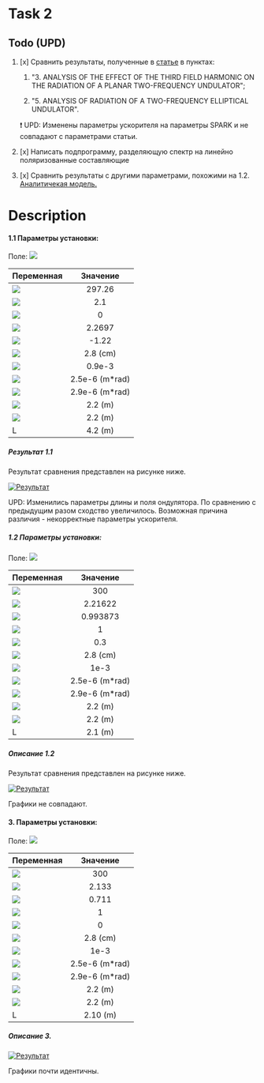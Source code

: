 # Task 2

## Todo (UPD)
1. [x] Сравнить результаты, полученные в  [статье](../../docs/articles/Kalitenko-Zhukovskii2020_Article_RadiationFromEllipticalUndulat.pdf) в пунктах:

    1. "3. ANALYSIS OF THE EFFECT OF THE THIRD FIELD HARMONIC ON THE RADIATION OF A PLANAR TWO-FREQUENCY UNDULATOR";

    2. "5. ANALYSIS OF RADIATION OF A TWO-FREQUENCY ELLIPTICAL UNDULATOR".

   :exclamation: UPD: Изменены параметры ускорителя на параметры SPARK и не совпадают с параметрами статьи.

2. [x] Написать подпрограмму, разделяющую спектр на линейно поляризованные составляющие

3. [x] Сравнить результаты с другими параметрами, похожими на 1.2. [Аналитичекая модель.](../../docs/analytical/elliptic%20undul,%20sparc,%20d=d2=0,%20d1=1.pdf)

# Description
#### 1.1 Параметры установки:

Поле:
<img src="https://render.githubusercontent.com/render/math?math=H=H_0(0, sin(k_{\lambda}z) %2B d_y sin(3k_{\lambda}z),0)">

| Переменная   |      Значение      |
|--------------|:------------------:|
|  <img src="https://render.githubusercontent.com/render/math?math=\gamma">		|	297.26			|
|  <img src="https://render.githubusercontent.com/render/math?math=K_{x 0}">      |   2.1               |
|  <img src="https://render.githubusercontent.com/render/math?math=K_{x Eff}">		|	0				|
| <img src="https://render.githubusercontent.com/render/math?math=K_{y Eff}"> 		|	2.2697 			|
| <img src="https://render.githubusercontent.com/render/math?math=d_y"> 		|	-1.22			|
|  <img src="https://render.githubusercontent.com/render/math?math=\lambda_u">	|	2.8 (cm)		|
| <img src="https://render.githubusercontent.com/render/math?math=\sigma">		|	0.9e-3 			|
| <img src="https://render.githubusercontent.com/render/math?math=\epsilon_x">	|	2.5e-6 (m*rad)	|
| <img src="https://render.githubusercontent.com/render/math?math=\epsilon_y">	|	2.9e-6 (m*rad)	|
| <img src="https://render.githubusercontent.com/render/math?math=\beta_x">		|	2.2 (m)			|
| <img src="https://render.githubusercontent.com/render/math?math=\beta_y">		|	2.2 (m)			|
| L																				|	4.2 (m)			|

##### Результат 1.1

Результат сравнения представлен на рисунке ниже.

[![Результат](solutions/2.1.1.png "Сравнение задачи 1.1")](solutions/2.1.1.png)

UPD: Изменились параметры длины и поля ондулятора.
По сравнению с предыдущим разом сходство увеличилось. Возможная причина различия - некорректные параметры ускорителя.

##### 1.2 Параметры установки:

Поле:
<img src="https://render.githubusercontent.com/render/math?math=H=H_0(sin(k_{\lambda}z), d_1sin(3k_{\lambda}z) %2B d_2 sin(k_{\lambda}z %2B \frac{\pi}{2}),0)">

| Переменная   |      Значение      |
|--------------|:------------------:|
|  <img src="https://render.githubusercontent.com/render/math?math=\gamma">     |   300                  |
|  <img src="https://render.githubusercontent.com/render/math?math=K_{x Eff}">      |    2.21622               |
| <img src="https://render.githubusercontent.com/render/math?math=K_{y Eff}">       |   0.993873              |
| <img src="https://render.githubusercontent.com/render/math?math=d_1">         |   1                |
| <img src="https://render.githubusercontent.com/render/math?math=d_2">         |   0.3              |
|  <img src="https://render.githubusercontent.com/render/math?math=\lambda_u">  |   2.8 (cm)        |
| <img src="https://render.githubusercontent.com/render/math?math=\sigma">      |   1e-3          |
| <img src="https://render.githubusercontent.com/render/math?math=\epsilon_x">  |   2.5e-6 (m*rad)  |
| <img src="https://render.githubusercontent.com/render/math?math=\epsilon_y">  |   2.9e-6 (m*rad)  |
| <img src="https://render.githubusercontent.com/render/math?math=\beta_x">     |   2.2 (m)     |
| <img src="https://render.githubusercontent.com/render/math?math=\beta_y">     |   2.2 (m)     |
| L                                                                             |   2.1 (m)        |

##### Описание 1.2

Результат сравнения представлен на рисунке ниже.

[![Результат](solutions/2.1.2.png "Сравнение задачи 1.2")](solutions/2.1.2.png)

Графики не совпадают.

#### 3. Параметры установки:

Поле:
<img src="https://render.githubusercontent.com/render/math?math=H=H_0(sin(k_{\lambda}z), d_1sin(3k_{\lambda}z) %2B d_2 sin(k_{\lambda}z %2B \frac{\pi}{2}),0)">

| Переменная   |      Значение      |
|--------------|:------------------:|
|  <img src="https://render.githubusercontent.com/render/math?math=\gamma">     |   300                  |
|  <img src="https://render.githubusercontent.com/render/math?math=K_{x Eff}">      |   2.133               |
| <img src="https://render.githubusercontent.com/render/math?math=K_{y Eff}">       |   0.711              |
| <img src="https://render.githubusercontent.com/render/math?math=d_1">         |   1                |
| <img src="https://render.githubusercontent.com/render/math?math=d_2">         |   0              |
|  <img src="https://render.githubusercontent.com/render/math?math=\lambda_u">  |   2.8 (cm)        |
| <img src="https://render.githubusercontent.com/render/math?math=\sigma">      |   1e-3          |
| <img src="https://render.githubusercontent.com/render/math?math=\epsilon_x">  |   2.5e-6 (m*rad)  |
| <img src="https://render.githubusercontent.com/render/math?math=\epsilon_y">  |   2.9e-6 (m*rad)  |
| <img src="https://render.githubusercontent.com/render/math?math=\beta_x">     |   2.2 (m)     |
| <img src="https://render.githubusercontent.com/render/math?math=\beta_y">     |   2.2 (m)     |
| L                                                                             |   2.10 (m)        |

##### Описание 3.

[![Результат](solutions/2.3.png "Сравнение задачи 3")](solutions/2.3.png)

Графики почти идентичны.